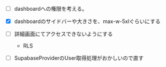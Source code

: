 
- [ ] dashboardへの権限を考える。
- [x] dashboardのサイドバーや大きさを、max-w-5xlぐらいにする


- [ ] 詳細画面にてアクセスできないようにする
  - RLS

- [ ] SupabaseProviderのUser取得処理がおかしいので直す
